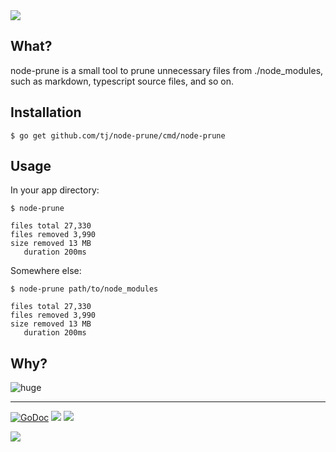 <img src="http://tjholowaychuk.com:6000/svg/title/NODE/PRUNE">

## What?

node-prune is a small tool to prune unnecessary files from ./node_modules, such as markdown, typescript source files, and so on.

## Installation

```
$ go get github.com/tj/node-prune/cmd/node-prune
```

## Usage

In your app directory:

```
$ node-prune

files total 27,330
files removed 3,990
size removed 13 MB
   duration 200ms
```

Somewhere else:

```
$ node-prune path/to/node_modules

files total 27,330
files removed 3,990
size removed 13 MB
   duration 200ms
```

## Why?

![huge](https://pbs.twimg.com/media/DEIV_1XWsAAlY29.jpg)

---

[![GoDoc](https://godoc.org/github.com/tj/node-prune?status.svg)](https://godoc.org/github.com/tj/node-prune)
![](https://img.shields.io/badge/license-MIT-blue.svg)
![](https://img.shields.io/badge/status-stable-green.svg)

<a href="https://apex.sh"><img src="http://tjholowaychuk.com:6000/svg/sponsor"></a>
